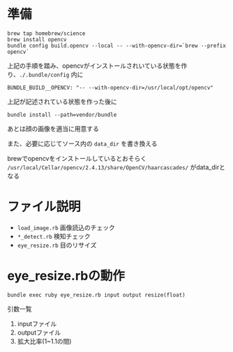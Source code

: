 # 準備

```
brew tap homebrew/science
brew install opencv
bundle config build.opencv --local -- --with-opencv-dir=`brew --prefix opencv`
```

上記の手順を踏み、opencvがインストールされいている状態を作り、`./.bundle/config` 内に

```
BUNDLE_BUILD__OPENCV: "-- --with-opencv-dir=/usr/local/opt/opencv"
```

上記が記述されている状態を作った後に

```
bundle install --path=vendor/bundle
```

あとは顔の画像を適当に用意する

また、必要に応じてソース内の `data_dir` を書き換える

brewでopencvをインストールしているとおそらく `/usr/local/Cellar/opencv/2.4.13/share/OpenCV/haarcascades/` がdata_dirとなる

# ファイル説明

* `load_image.rb` 画像読込のチェック
* `*_detect.rb` 検知チェック
* `eye_resize.rb` 目のリサイズ

# eye_resize.rbの動作

```
bundle exec ruby eye_resize.rb input output resize(float)
```

引数一覧

1. inputファイル
1. outputファイル
1. 拡大比率(1~1.1の間)
